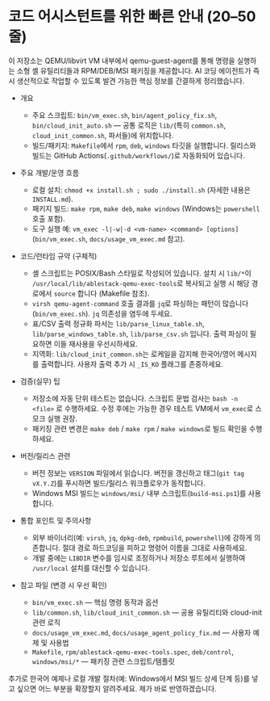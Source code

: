 <!-- ablestack-qemu-exec-tools: Copilot 지침 (한국어) -->
# 코드 어시스턴트를 위한 빠른 안내 (20–50줄)

이 저장소는 QEMU/libvirt VM 내부에서 qemu-guest-agent를 통해 명령을 실행하는 소형 셸 유틸리티들과 RPM/DEB/MSI 패키징을 제공합니다. AI 코딩 에이전트가 즉시 생산적으로 작업할 수 있도록 발견 가능한 핵심 정보를 간결하게 정리했습니다.

- 개요
  - 주요 스크립트: `bin/vm_exec.sh`, `bin/agent_policy_fix.sh`, `bin/cloud_init_auto.sh` — 공통 로직은 `lib/`(특히 `common.sh`, `cloud_init_common.sh`, 파서들)에 위치합니다.
  - 빌드/패키지: `Makefile`에서 `rpm`, `deb`, `windows` 타깃을 실행합니다. 릴리스와 빌드는 GitHub Actions(`.github/workflows/`)로 자동화되어 있습니다.

- 주요 개발/운영 흐름
  - 로컬 설치: `chmod +x install.sh ; sudo ./install.sh` (자세한 내용은 `INSTALL.md`).
  - 패키지 빌드: `make rpm`, `make deb`, `make windows` (Windows는 `powershell` 호출 포함).
  - 도구 실행 예: `vm_exec -l|-w|-d <vm-name> <command> [options]` (`bin/vm_exec.sh`, `docs/usage_vm_exec.md` 참고).

- 코드/런타임 규약 (구체적)
  - 셸 스크립트는 POSIX/Bash 스타일로 작성되어 있습니다. 설치 시 `lib/*`이 `/usr/local/lib/ablestack-qemu-exec-tools`로 복사되고 실행 시 해당 경로에서 `source` 합니다 (Makefile 참조).
  - `virsh qemu-agent-command` 호출 결과를 `jq`로 파싱하는 패턴이 많습니다 (`bin/vm_exec.sh`). `jq` 의존성을 염두에 두세요.
  - 표/CSV 출력 정규화 파서는 `lib/parse_linux_table.sh`, `lib/parse_windows_table.sh`, `lib/parse_csv.sh` 입니다. 출력 파싱이 필요하면 이들 재사용을 우선시하세요.
  - 지역화: `lib/cloud_init_common.sh`는 로케일을 감지해 한국어/영어 메시지를 출력합니다. 사용자 출력 추가 시 `_IS_KO` 플래그를 존중하세요.

- 검증(실무) 팁
  - 저장소에 자동 단위 테스트는 없습니다. 스크립트 문법 검사는 `bash -n <file>` 로 수행하세요. 수정 후에는 가능한 경우 테스트 VM에서 `vm_exec`로 스모크 실행 권장.
  - 패키징 관련 변경은 `make deb` / `make rpm` / `make windows`로 빌드 확인을 수행하세요.

- 버전/릴리스 관련
  - 버전 정보는 `VERSION` 파일에서 읽습니다. 버전을 갱신하고 태그(`git tag vX.Y.Z`)를 푸시하면 빌드/릴리스 워크플로우가 동작합니다.
  - Windows MSI 빌드는 `windows/msi/` 내부 스크립트(`build-msi.ps1`)를 사용합니다.

- 통합 포인트 및 주의사항
  - 외부 바이너리(예: `virsh`, `jq`, `dpkg-deb`, `rpmbuild`, `powershell`)에 강하게 의존합니다. 절대 경로 하드코딩을 피하고 명령어 이름을 그대로 사용하세요.
  - 개발 중에는 `LIBDIR` 변수를 임시로 조정하거나 저장소 루트에서 실행하여 `/usr/local` 설치를 대신할 수 있습니다.

- 참고 파일 (변경 시 우선 확인)
  - `bin/vm_exec.sh` — 핵심 명령 동작과 옵션
  - `lib/common.sh`, `lib/cloud_init_common.sh` — 공용 유틸리티와 cloud-init 관련 로직
  - `docs/usage_vm_exec.md`, `docs/usage_agent_policy_fix.md` — 사용자 예제 및 사용법
  - `Makefile`, `rpm/ablestack-qemu-exec-tools.spec`, `deb/control`, `windows/msi/*` — 패키징 관련 스크립트/템플릿

추가로 한국어 예제나 로컬 개발 절차(예: Windows에서 MSI 빌드 상세 단계 등)를 넣고 싶으면 어느 부분을 확장할지 알려주세요. 제가 바로 반영하겠습니다.
